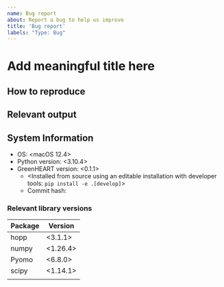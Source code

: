 ```yaml
---
name: Bug report
about: Report a bug to help us improve
title: 'Bug report'
labels: "Type: Bug"
---
```


<!--
Thank you for taking the time to report a bug. If you aren't certain whether an issue
is a bug, please first open a Discussion. Before submitting, please reread your
description to ensure that other readers can reasonably understand the issue
you're facing and the impact on your workflow or results.

IMPORTANT NOTES

1. Replace all example text (contained in "<>") or anywhere specifically commenting to replace the
   text, leaving any guiding HTML comments in place (formatted like this large block so it won't
   show up in your Bug Report text.)
2. Use GH flavored markdown: https://docs.github.com/en/get-started/writing-on-github/getting-started-with-writing-and-formatting-on-github/basic-writing-and-formatting-syntax,
   especially for code snippets, which should look like the following:
   ```python
   a = 1
   b = 2
   print(a + b)
   ```
3. Please be as thorough as possible when describing what went wrong, and what was expected from a
   correct solution. The amount of information required to describe the bug may differ, but more
   information is always helpful to ensure you receive the help you need.
-->

<!--The title should clearly define the issue succinctly.-->
# Add meaningful title here

<!-- Describe your bug/issue here using as much detail as necessary. -->


## How to reproduce

<!-- Describe how another person with no context can recreate this issue. -->


## Relevant output

<!-- Include any output, plots, tracebacks, or other means of communication here to add context to
the problem. All code and full tracebacks should be properly markdown formatted. -->


## System Information
<!-- Add your information here. -->
- OS: <macOS 12.4>
  <!-- e.g. Ubuntu 20.04 or macOS 10.12 -->
- Python version: <3.10.4>
  <!-- All OS: `python --version`-->
- GreenHEART version: <0.1.1>
  <!--
  Unix: pip freeze | grep greenheart | awk -F"git@" '/git@/{print $2}' | awk -F"#egg" '/#egg/{print $1}'
  Windows: `pip list --format freeze | findstr greenheart`
  -->
  - <Installed from source using an editable installation with developer tools: `pip install -e .[develop]`>
  - Commit hash: <commit-hash>
    <!--
    Unix: `pip freeze | grep greenheart | awk -F"git@" '/git@/{print $2}' | awk -F"#egg" '/#egg/{print $1}'`
    Windows: `pip freeze | findstr greenheart`, then copy the full git hash between "git@" and "#egg"
    -->

### Relevant library versions
<!--
Use `pip freeze` to gather the relevant versions, and use the markdown table formatting as
demonstrated below to replacing all relevant packages and their versions.
-->
  | Package | Version |
  | ------- | ------- |
  | hopp | <3.1.1> |
  | numpy | <1.26.4> |
  | Pyomo | <6.8.0> |
  | scipy | <1.14.1> |
  | <another-relevant-package> | <version> |
